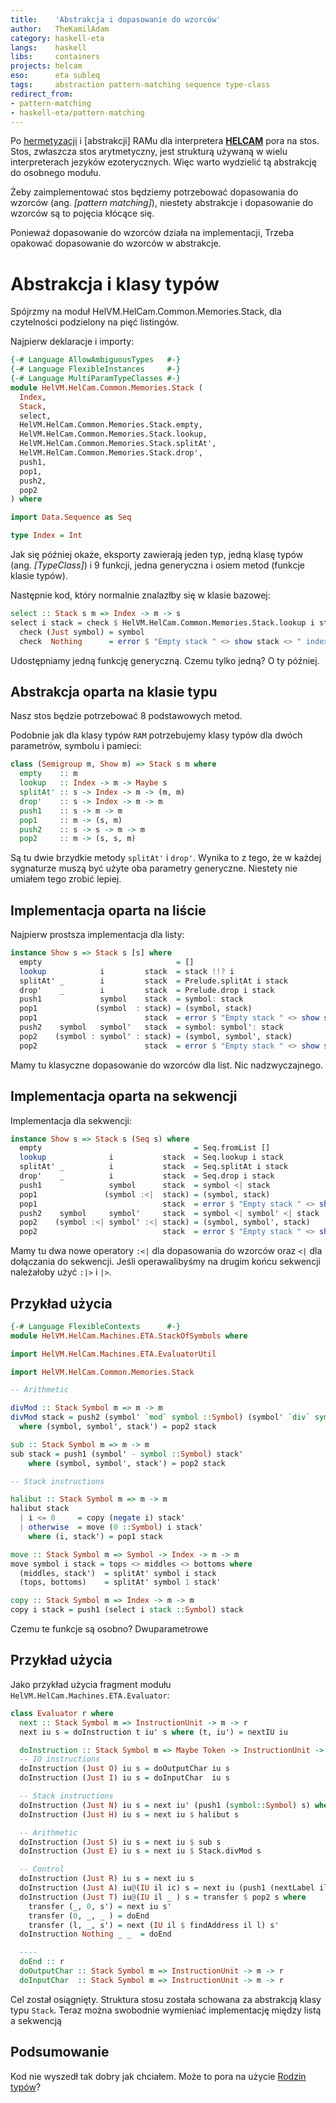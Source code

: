 ```yaml
---
title:    'Abstrakcja i dopasowanie do wzorców'
author:   TheKamilAdam
category: haskell-eta
langs:    haskell
libs:     containers
projects: helcam
eso:      eta subleq
tags:     abstraction pattern-matching sequence type-class
redirect_from:
- pattern-matching
- haskell-eta/pattern-matching
---
```


Po [hermetyzacji] i [abstrakcji] RAMu dla interpretera **[HELCAM]** pora na stos.
Stos, zwłaszcza stos arytmetyczny, jest strukturą używaną w wielu interpreterach jezyków ezoterycznych.
Więc warto wydzielić tą abstrakcję do osobnego modułu.


Żeby zaimplementować stos będziemy potrzebować dopasowania do wzorców (ang. *[pattern matching]*),
niestety abstrakcje i dopasowanie do wzorców są to pojęcia kłócące się.

Ponieważ dopasowanie do wzorców działa na implementacji, 
Trzeba opakować dopasowanie do wzorców w abstrakcje.


# Abstrakcja i klasy typów

Spójrzmy na moduł HelVM.HelCam.Common.Memories.Stack,
dla czytelności podzielony na pięć listingów.

Najpierw deklaracje i importy:
```haskell
{-# Language AllowAmbiguousTypes   #-}
{-# Language FlexibleInstances     #-}
{-# Language MultiParamTypeClasses #-}
module HelVM.HelCam.Common.Memories.Stack (
  Index,
  Stack,
  select,
  HelVM.HelCam.Common.Memories.Stack.empty,
  HelVM.HelCam.Common.Memories.Stack.lookup,
  HelVM.HelCam.Common.Memories.Stack.splitAt',
  HelVM.HelCam.Common.Memories.Stack.drop',
  push1,
  pop1,
  push2,
  pop2
) where

import Data.Sequence as Seq

type Index = Int
```

Jak się później okaże, eksporty zawierają jeden typ,
jedną klasę typów (ang. *[TypeClass]*)
i 9 funkcji,
jedna generyczna i osiem metod (funkcje klasie typów).


Następnie kod,
który normalnie znalazłby się w klasie bazowej:
```haskell
select :: Stack s m => Index -> m -> s
select i stack = check $ HelVM.HelCam.Common.Memories.Stack.lookup i stack where
  check (Just symbol) = symbol
  check  Nothing      = error $ "Empty stack " <> show stack <> " index " <> show i
```
Udostępniamy jedną funkcję generyczną.
Czemu tylko jedną?
O ty później.

## Abstrakcja oparta na klasie typu

Nasz stos będzie potrzebować 8 podstawowych metod.

Podobnie jak dla klasy typów `RAM` potrzebujemy klasy typów dla dwóch parametrów,
symbolu i pamieci:
```haskell
class (Semigroup m, Show m) => Stack s m where
  empty    :: m
  lookup   :: Index -> m -> Maybe s
  splitAt' :: s -> Index -> m -> (m, m)
  drop'    :: s -> Index -> m -> m
  push1    :: s -> m -> m
  pop1     :: m -> (s, m)
  push2    :: s -> s -> m -> m
  pop2     :: m -> (s, s, m)
```

Są tu dwie brzydkie metody `splitAt'` i `drop'`.
Wynika to z tego,
że w każdej sygnaturze muszą być użyte oba parametry generyczne.
Niestety nie umiałem tego zrobić lepiej.

## Implementacja oparta na liście

Najpierw prostsza implementacja dla listy:
```haskell
instance Show s => Stack s [s] where
  empty                              = []
  lookup            i         stack  = stack !!? i
  splitAt' _        i         stack  = Prelude.splitAt i stack
  drop'    _        i         stack  = Prelude.drop i stack
  push1             symbol    stack  = symbol: stack
  pop1             (symbol  : stack) = (symbol, stack)
  pop1                        stack  = error $ "Empty stack " <> show stack
  push2    symbol   symbol'   stack  = symbol: symbol': stack
  pop2    (symbol : symbol' : stack) = (symbol, symbol', stack)
  pop2                        stack  = error $ "Empty stack " <> show stack
```

Mamy tu klasyczne dopasowanie do wzorców dla list.
Nic nadzwyczajnego.

## Implementacja oparta na sekwencji

Implementacja dla sekwencji:
```haskell
instance Show s => Stack s (Seq s) where
  empty                                  = Seq.fromList []
  lookup              i           stack  = Seq.lookup i stack
  splitAt' _          i           stack  = Seq.splitAt i stack
  drop'    _          i           stack  = Seq.drop i stack
  push1               symbol      stack  = symbol <| stack
  pop1               (symbol :<|  stack) = (symbol, stack)
  pop1                            stack  = error $ "Empty stack " <> show stack
  push2    symbol     symbol'     stack  = symbol <| symbol' <| stack
  pop2    (symbol :<| symbol' :<| stack) = (symbol, symbol', stack)
  pop2                            stack  = error $ "Empty stack " <> show stack
```

Mamy tu dwa nowe operatory `:<|` dla dopasowania do wzorców oraz `<|` dla dołączania do sekwencji.
Jeśli operawalibyśmy na drugim końcu sekwencji należałoby użyć `:|>` i `|>`.

## Przykład użycia

```haskell
{-# Language FlexibleContexts      #-}
module HelVM.HelCam.Machines.ETA.StackOfSymbols where

import HelVM.HelCam.Machines.ETA.EvaluatorUtil  

import HelVM.HelCam.Common.Memories.Stack

-- Arithmetic

divMod :: Stack Symbol m => m -> m
divMod stack = push2 (symbol' `mod` symbol ::Symbol) (symbol' `div` symbol ::Symbol) stack'
  where (symbol, symbol', stack') = pop2 stack

sub :: Stack Symbol m => m -> m
sub stack = push1 (symbol' - symbol ::Symbol) stack'
    where (symbol, symbol', stack') = pop2 stack

-- Stack instructions

halibut :: Stack Symbol m => m -> m
halibut stack
  | i <= 0     = copy (negate i) stack'
  | otherwise  = move (0 ::Symbol) i stack'
    where (i, stack') = pop1 stack

move :: Stack Symbol m => Symbol -> Index -> m -> m
move symbol i stack = tops <> middles <> bottoms where
  (middles, stack')  = splitAt' symbol i stack
  (tops, bottoms)    = splitAt' symbol 1 stack'

copy :: Stack Symbol m => Index -> m -> m
copy i stack = push1 (select i stack ::Symbol) stack
```

Czemu te funkcje są osobno?
Dwuparametrowe

## Przykład użycia
Jako przykład użycia fragment modułu `HelVM.HelCam.Machines.ETA.Evaluator`:
```haskell
class Evaluator r where
  next :: Stack Symbol m => InstructionUnit -> m -> r
  next iu s = doInstruction t iu' s where (t, iu') = nextIU iu

  doInstruction :: Stack Symbol m => Maybe Token -> InstructionUnit -> m -> r
  -- IO instructions
  doInstruction (Just O) iu s = doOutputChar iu s
  doInstruction (Just I) iu s = doInputChar  iu s

  -- Stack instructions
  doInstruction (Just N) iu s = next iu' (push1 (symbol::Symbol) s) where (symbol, iu') = parseNumber iu
  doInstruction (Just H) iu s = next iu $ halibut s

  -- Arithmetic
  doInstruction (Just S) iu s = next iu $ sub s
  doInstruction (Just E) iu s = next iu $ Stack.divMod s

  -- Control
  doInstruction (Just R) iu s = next iu s
  doInstruction (Just A) iu@(IU il ic) s = next iu (push1 (nextLabel il ic) s)
  doInstruction (Just T) iu@(IU il _ ) s = transfer $ pop2 s where
    transfer (_, 0, s') = next iu s'
    transfer (0, _, _ ) = doEnd
    transfer (l, _, s') = next (IU il $ findAddress il l) s'
  doInstruction Nothing _ _  = doEnd

  ----
  doEnd :: r
  doOutputChar :: Stack Symbol m => InstructionUnit -> m -> r
  doInputChar  :: Stack Symbol m => InstructionUnit -> m -> r
```

Cel został osiągnięty.
Struktura stosu została schowana za abstrakcją klasy typu `Stack`.
Teraz można swobodnie wymieniać implementację między listą a sekwencją

## Podsumowanie

Kod nie wyszedł tak dobry jak chciałem.
Może to pora na użycie [Rodzin typów]?



[Scali]:                       /langs/scala
[Javie]:                       /langs/java
[Javy]:                        /langs/java
[Haskell]:                     /langs/haskell

[SubLeq]:                      /eso/subleq
[WhiteSpace]:                  /eso/whitespace

[interfejsy]:                  /tags/interface
[oop]:                         /tags/oop
[traity]:                      /tags/trait
[klasy typów]:                 /tags/typeclass
[kostruktura]:                 /tags/coproduct

[HELCAM]:                      /projects/helcam

[Abstrakcja]:                  /haskell-ata/abstraction
[Hermetyzacji]:                /haskell-ata/encapsulation

[Wieloparametrowa klasa typu]: https://wiki.haskell.org/Multi-parameter_type_class

[Rodzin typów]:               https://wiki.haskell.org/GHC/Type_families